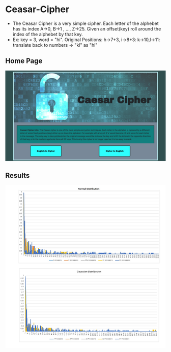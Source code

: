 # Ceasar-Cipher

* The Ceasar Cipher is a very simple cipher. Each letter of the alphebet has its index A->0, B->1 , ..., Z->25. Given an offset(key) roll around the index of the alphebet by that key.
* Ex:  key = 3, word = "hi". Original Positions: h->7+3, i->8+3: k->10,l->11: translate back to numbers -> "kl" as "hi"
## Home Page
![Design](https://github.com/AustinEnglish/Ceasar-Cipher/blob/master/Screen%20Shot%202019-02-02%20at%2012.26.12%20PM.png?raw=true "Title")

## Results
![Design](https://github.com/AustinEnglish/Processor-Access-Time-Simulation/blob/master/results.jpg?raw=true "Title")
